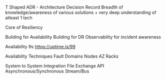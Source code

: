 T Shaped
ADR - Architecture Decision Record
Breadth of knowledge/awareness of various solutions + very deep understanding of atleast 1 tech


Core of Resiliency

  Building for Availability
  Building for DR
  Observability for incident awareness

Availability 9s
https://uptime.is/99

Availability Techniques
  Fault Domains
    Nodes
    AZ
    Racks

System to System Integration
  File Exchange
  API
    Asynchronous/Synchronous
  Stream/Bus
